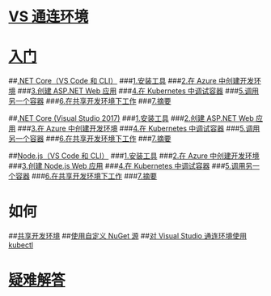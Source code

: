 # [VS 通连环境](visual-studio-connected-environment.md)

# [入门](get-started.md)
##[.NET Core（VS Code 和 CLI）](get-started-netcore-01.md)
###[1.安装工具](get-started-netcore-01.md)
###[2.在 Azure 中创建开发环境](get-started-netcore-02.md)
###[3.创建 ASP.NET Web 应用](get-started-netcore-03.md)
###[4.在 Kubernetes 中调试容器](get-started-netcore-04.md)
###[5.调用另一个容器](get-started-netcore-05.md)
###[6.在共享开发环境下工作](get-started-netcore-06.md)
###[7.摘要](get-started-netcore-07.md)

##[.NET Core (Visual Studio 2017)](get-started-netcore-visualstudio-01.md)
###[1.安装工具](get-started-netcore-visualstudio-01.md)
###[2.创建 ASP.NET Web 应用](get-started-netcore-visualstudio-02.md)
###[3.在 Azure 中创建开发环境](get-started-netcore-visualstudio-03.md)
###[4.在 Kubernetes 中调试容器](get-started-netcore-visualstudio-04.md)
###[5.调用另一个容器](get-started-netcore-visualstudio-05.md)
###[6.在共享开发环境下工作](get-started-netcore-visualstudio-06.md)
###[7.摘要](get-started-netcore-visualstudio-07.md)

##[Node.js（VS Code 和 CLI）](get-started-nodejs-01.md)
###[1.安装工具](get-started-nodejs-01.md)
###[2.在 Azure 中创建开发环境](get-started-nodejs-02.md)
###[3.创建 Node.js Web 应用](get-started-nodejs-03.md)
###[4.在 Kubernetes 中调试容器](get-started-nodejs-04.md)
###[5.调用另一个容器](get-started-nodejs-05.md)
###[6.在共享开发环境下工作](get-started-nodejs-06.md)
###[7.摘要](get-started-nodejs-07.md)

# 如何
##[共享开发环境](how-to/share-dev-environment.md)
##[使用自定义 NuGet 源](how-to/use-a-custom-nuget-feed.md)
##[对 Visual Studio 通连环境使用 kubectl](how-to/use-kubectl-with-vsce.md)

# [疑难解答](troubleshooting.md)

